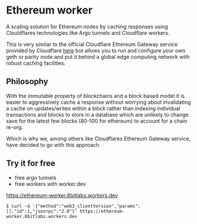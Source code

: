# Ethereum worker

A scaling solution for Ethereum nodes by caching responses using Clouldflares
technologies like Argo tunnels and Cloudflare workers.

This is very similar to the official Cloudflare Ethereum Gateway service
provided by Cloudflare [here][1] but allows you to run and configure your own geth
or parity node and put it behind a global edge computing network with robust caching
facilities.

## Philosophy

With the immutable property of blockchains and a block based model it is easier
to aggressively cache a response without worrying about invalidating a cache on updates/writes
within a block rather than indexing individual transactions and blocks to store
in a database which are unlikely to change save for the latest few blocks
(80-100 for ethereum) to account for a chain re-org.

Which is why we, among others like Cloudflares Ethereum Gateway service, have decided to go with
this approach.

## Try it for free

* free argo tunnels
* free workers with worker.dev

https://ethereum-worker.8bitlabs.workers.dev

```
$ curl -d '{"method":"web3_clientVersion","params":[],"id":1,"jsonrpc":"2.0"}' https://ethereum-worker.8bitlabs.workers.dev
```

[1]: https://cloudflare-eth.com
